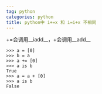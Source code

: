 ```yaml
---
tag: python	
categories: python
title: python中 i+=x 和 i=i+x 不相同
---
```


+=会调用__iadd__，+会调用__add__

```
>>> a = [0]
>>> b = a
>>> a += [0]
>>> a is b
True
>>> a = a + [0]
>>> a is b
False
```

